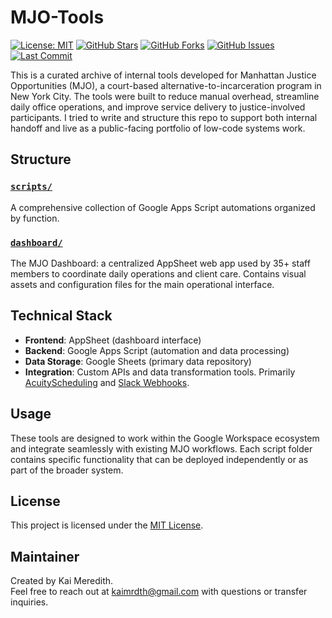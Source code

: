 # MJO-Tools

[![License: MIT](https://img.shields.io/badge/License-MIT-yellow.svg)](https://opensource.org/licenses/MIT)
[![GitHub Stars](https://img.shields.io/github/stars/kaimrdth/MJO-Tools?style=social)](https://github.com/kaimrdth/MJO-Tools/stargazers)
[![GitHub Forks](https://img.shields.io/github/forks/kaimrdth/MJO-Tools?style=social)](https://github.com/kaimrdth/MJO-Tools/network/members)
[![GitHub Issues](https://img.shields.io/github/issues/kaimrdth/MJO-Tools)](https://github.com/kaimrdth/MJO-Tools/issues)
[![Last Commit](https://img.shields.io/github/last-commit/kaimrdth/MJO-Tools)](https://github.com/kaimrdth/MJO-Tools/commits/main)

This is a curated archive of internal tools developed for Manhattan Justice Opportunities (MJO), a court-based alternative-to-incarceration program in New York City. The tools were built to reduce manual overhead, streamline daily office operations, and improve service delivery to justice-involved participants. I tried to write and structure this repo to support both internal handoff and live as a public-facing portfolio of low-code systems work.

## Structure


### [`scripts/`](./scripts/)
A comprehensive collection of Google Apps Script automations organized by function.

### [`dashboard/`](./dashboard/)
The MJO Dashboard: a centralized AppSheet web app used by 35+ staff members to coordinate daily operations and client care. Contains visual assets and configuration files for the main operational interface.


## Technical Stack

- **Frontend**: AppSheet (dashboard interface)
- **Backend**: Google Apps Script (automation and data processing)
- **Data Storage**: Google Sheets (primary data repository)
- **Integration**: Custom APIs and data transformation tools. Primarily [AcuityScheduling](https://developers.acuityscheduling.com/) and [Slack Webhooks](https://api.slack.com/messaging/webhooks).

## Usage

These tools are designed to work within the Google Workspace ecosystem and integrate seamlessly with existing MJO workflows. Each script folder contains specific functionality that can be deployed independently or as part of the broader system.

## License

This project is licensed under the [MIT License](./LICENSE).

## Maintainer

Created by Kai Meredith.  
Feel free to reach out at kaimrdth@gmail.com with questions or transfer inquiries.
